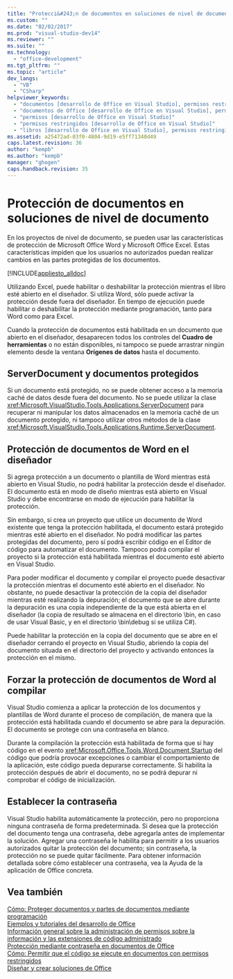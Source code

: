 ```yaml
---
title: "Protecci&#243;n de documentos en soluciones de nivel de documento"
ms.custom: ""
ms.date: "02/02/2017"
ms.prod: "visual-studio-dev14"
ms.reviewer: ""
ms.suite: ""
ms.technology: 
  - "office-development"
ms.tgt_pltfrm: ""
ms.topic: "article"
dev_langs: 
  - "VB"
  - "CSharp"
helpviewer_keywords: 
  - "documentos [desarrollo de Office en Visual Studio], permisos restringidos"
  - "documentos de Office [desarrollo de Office en Visual Studio], permisos restringidos"
  - "permisos [desarrollo de Office en Visual Studio]"
  - "permisos restringidos [desarrollo de Office en Visual Studio]"
  - "libros [desarrollo de Office en Visual Studio], permisos restringidos"
ms.assetid: a25472ad-03f0-4804-9d19-e5ff71340d49
caps.latest.revision: 36
author: "kempb"
ms.author: "kempb"
manager: "ghogen"
caps.handback.revision: 35
---
```

# Protecci&#243;n de documentos en soluciones de nivel de documento
  En los proyectos de nivel de documento, se pueden usar las características de protección de Microsoft Office Word y Microsoft Office Excel.  Estas características impiden que los usuarios no autorizados puedan realizar cambios en las partes protegidas de los documentos.  
  
 [!INCLUDE[appliesto_alldoc](../vsto/includes/appliesto-alldoc-md.md)]  
  
 Utilizando Excel, puede habilitar o deshabilitar la protección mientras el libro esté abierto en el diseñador.  Si utiliza Word, sólo puede activar la protección desde fuera del diseñador.  En tiempo de ejecución puede habilitar o deshabilitar la protección mediante programación, tanto para Word como para Excel.  
  
 Cuando la protección de documentos está habilitada en un documento que abierto en el diseñador, desaparecen todos los controles del **Cuadro de herramientas** o no están disponibles, ni tampoco se puede arrastrar ningún elemento desde la ventana **Orígenes de datos** hasta el documento.  
  
## ServerDocument y documentos protegidos  
 Si un documento está protegido, no se puede obtener acceso a la memoria caché de datos desde fuera del documento.  No se puede utilizar la clase <xref:Microsoft.VisualStudio.Tools.Applications.ServerDocument> para recuperar ni manipular los datos almacenados en la memoria caché de un documento protegido, ni tampoco utilizar otros métodos de la clase <xref:Microsoft.VisualStudio.Tools.Applications.Runtime.ServerDocument>.  
  
## Protección de documentos de Word en el diseñador  
 Si agrega protección a un documento o plantilla de Word mientras está abierto en Visual Studio, no podrá habilitar la protección desde el diseñador.  El documento está en modo de diseño mientras está abierto en Visual Studio y debe encontrarse en modo de ejecución para habilitar la protección.  
  
 Sin embargo, si crea un proyecto que utilice un documento de Word existente que tenga la protección habilitada, el documento estará protegido mientras esté abierto en el diseñador.  No podrá modificar las partes protegidas del documento, pero sí podrá escribir código en el Editor de código para automatizar el documento.  Tampoco podrá compilar el proyecto si la protección está habilitada mientras el documento esté abierto en Visual Studio.  
  
 Para poder modificar el documento y compilar el proyecto puede desactivar la protección mientras el documento esté abierto en el diseñador.  No obstante, no puede desactivar la protección de la copia del diseñador mientras esté realizando la depuración; el documento que se abre durante la depuración es una copia independiente de la que está abierta en el diseñador \(la copia de resultado se almacena en el directorio \\bin, en caso de usar Visual Basic, y en el directorio \\bin\\debug si se utiliza C\#\).  
  
 Puede habilitar la protección en la copia del documento que se abre en el diseñador cerrando el proyecto en Visual Studio, abriendo la copia del documento situada en el directorio del proyecto y activando entonces la protección en el mismo.  
  
## Forzar la protección de documentos de Word al compilar  
 Visual Studio comienza a aplicar la protección de los documentos y plantillas de Word durante el proceso de compilación, de manera que la protección está habilitada cuando el documento se abre para la depuración.  El documento se protege con una contraseña en blanco.  
  
 Durante la compilación la protección está habilitada de forma que si hay código en el evento <xref:Microsoft.Office.Tools.Word.Document.Startup> del código que podría provocar excepciones o cambiar el comportamiento de la aplicación, este código pueda depurarse correctamente.  Si habilita la protección después de abrir el documento, no se podrá depurar ni comprobar el código de inicialización.  
  
## Establecer la contraseña  
 Visual Studio habilita automáticamente la protección, pero no proporciona ninguna contraseña de forma predeterminada.  Si desea que la protección del documento tenga una contraseña, debe agregarla antes de implementar la solución.  Agregar una contraseña le habilita para permitir a los usuarios autorizados quitar la protección del documento; sin contraseña, la protección no se puede quitar fácilmente.  Para obtener información detallada sobre cómo establecer una contraseña, vea la Ayuda de la aplicación de Office concreta.  
  
## Vea también  
 [Cómo: Proteger documentos y partes de documentos mediante programación](../vsto/how-to-programmatically-protect-documents-and-parts-of-documents.md)   
 [Ejemplos y tutoriales del desarrollo de Office](../vsto/office-development-samples-and-walkthroughs.md)   
 [Información general sobre la administración de permisos sobre la información y las extensiones de código administrado](../vsto/information-rights-management-and-managed-code-extensions-overview.md)   
 [Protección mediante contraseña en documentos de Office](../vsto/password-protection-on-office-documents.md)   
 [Cómo: Permitir que el código se ejecute en documentos con permisos restringidos](../vsto/how-to-permit-code-to-run-behind-documents-with-restricted-permissions.md)   
 [Diseñar y crear soluciones de Office](../vsto/designing-and-creating-office-solutions.md)  
  
  